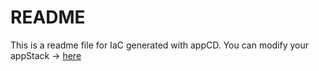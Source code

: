 # README
This is a readme file for IaC generated with appCD.
You can modify your appStack -> [here](http://cloud.appcd.io/appstacks/601c0487-4fab-4c11-ac68-5118cd231f92)
